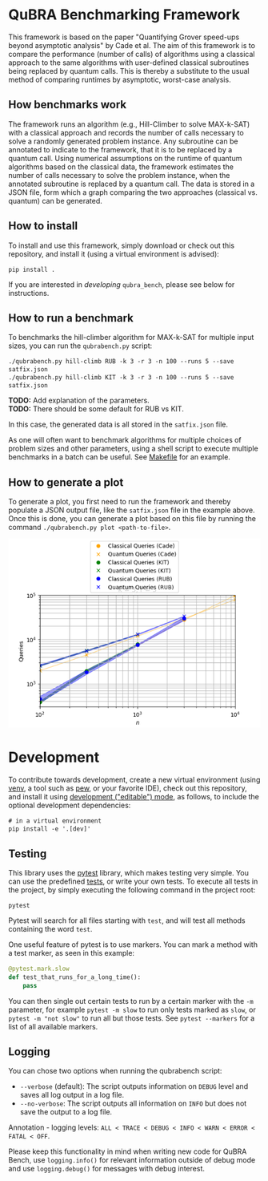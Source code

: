 # QuBRA Benchmarking Framework

This framework is based on the paper "Quantifying Grover speed-ups beyond asymptotic analysis" by Cade et al.
The aim of this framework is to compare the performance (number of calls) of algorithms using a classical approach to the same algorithms with user-defined classical subroutines being replaced by quantum calls.
This is thereby a substitute to the usual method of comparing runtimes by asymptotic, worst-case analysis.

## How benchmarks work

The framework runs an algorithm (e.g., Hill-Climber to solve MAX-k-SAT) with a classical approach and records the number of calls necessary to solve a randomly generated problem instance.
Any subroutine can be annotated to indicate to the framework, that it is to be replaced by a quantum call.
Using numerical assumptions on the runtime of quantum algorithms based on the classical data, the framework estimates the number of calls necessary to solve the problem instance, when the annotated subroutine is replaced by a quantum call.
The data is stored in a JSON file, form which a graph comparing the two approaches (classical vs. quantum) can be generated.

## How to install

To install and use this framework, simply download or check out this repository, and install it (using a virtual environment is advised):

```shell
pip install .
```

If you are interested in *developing* `qubra_bench`, please see below for instructions.

## How to run a benchmark

To benchmarks the hill-climber algorithm for MAX-k-SAT for multiple input sizes, you can run the `qubrabench.py` script:

```
./qubrabench.py hill-climb RUB -k 3 -r 3 -n 100 --runs 5 --save satfix.json
./qubrabench.py hill-climb KIT -k 3 -r 3 -n 100 --runs 5 --save satfix.json
```

**TODO:** Add explanation of the parameters.  
**TODO:** There should be some default for RUB vs KIT.

In this case, the generated data is all stored in the `satfix.json` file.

As one will often want to benchmark algorithms for multiple choices of problem sizes and other parameters, using a shell script to execute multiple benchmarks in a batch can be useful.
See [Makefile](Makefile) for an example.

## How to generate a plot

To generate a plot, you first need to run the framework and thereby populate a JSON output file, like the `satfix.json` file in the example above.
Once this is done, you can generate a plot based on this file by running the command `./qubrabench.py plot <path-to-file>`.

![Example plot](docs/img/satfix.png "Generated plot based on satfix.json")


# Development

To contribute towards development, create a new virtual environment (using [venv](https://docs.python.org/3/library/venv.html), a tool such as [pew](https://pypi.org/project/pew/), or your favorite IDE), check out this repository, and install it using [development ("editable") mode](https://setuptools.pypa.io/en/latest/userguide/development_mode.html), as follows, to include the optional development dependencies:

```shell
# in a virtual environment
pip install -e '.[dev]'
```

## Testing

This library uses the [pytest](https://docs.pytest.org/) library, which makes testing very simple.
You can use the predefined [tests](tests), or write your own tests.
To execute all tests in the project, by simply executing the following command in the project root:

```shell
pytest
```

Pytest will search for all files starting with `test`, and will test all methods containing the word `test`.

One useful feature of pytest is to use markers. You can mark a method with a test marker, as seen in this example:

```python
@pytest.mark.slow
def test_that_runs_for_a_long_time():
    pass
```

You can then single out certain tests to run by a certain marker with the `-m` parameter, for example `pytest -m slow` to run only tests marked as `slow`, or `pytest -m "not slow"` to run all but those tests.
See `pytest --markers` for a list of all available markers.

## Logging

You can chose two options when running the qubrabench script:

- `--verbose` (default): The script outputs information on `DEBUG` level and saves all log output in a log file.
- `--no-verbose`: The script outputs all information on `INFO` but does not save the output to a log file. 

Annotation - logging levels: `ALL < TRACE < DEBUG < INFO < WARN < ERROR < FATAL < OFF`.

Please keep this functionality in mind when writing new code for QuBRA Bench, use `logging.info()` for relevant information outside of debug mode and use `logging.debug()` for messages with debug interest.
